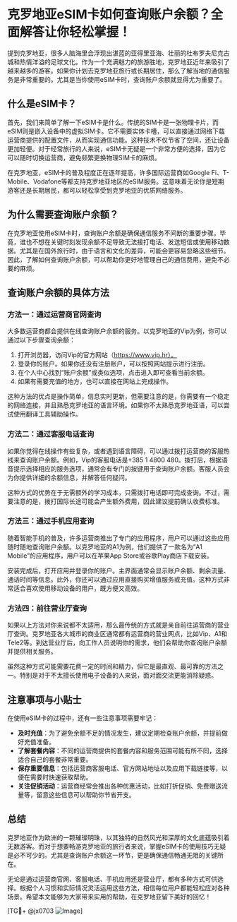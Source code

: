 # 克罗地亚eSIM卡如何查询账户余额？全面解答让你轻松掌握！

提到克罗地亚，很多人脑海里会浮现出湛蓝的亚得里亚海、壮丽的杜布罗夫尼克古城和热情洋溢的足球文化。作为一个充满魅力的旅游胜地，克罗地亚近年来吸引了越来越多的游客。如果你计划去克罗地亚旅行或长期居住，那么了解当地的通信服务是非常重要的。尤其是当你使用eSIM卡时，查询账户余额就显得尤为重要了。

## 什么是eSIM卡？

首先，我们来简单了解一下eSIM卡是什么。传统的SIM卡是一张物理卡片，而eSIM则是嵌入设备中的虚拟SIM卡。它不需要实体卡槽，可以直接通过网络下载运营商提供的配置文件，从而实现通信功能。这种技术不仅节省了空间，还让设备更加轻便。对于经常旅行的人来说，eSIM卡无疑是一个非常方便的选择，因为它可以随时切换运营商，避免频繁更换物理SIM卡的麻烦。

在克罗地亚，eSIM卡的普及程度正在逐年提高，许多国际运营商如Google Fi、T-Mobile、Vodafone等都支持克罗地亚地区的eSIM服务。这意味着无论你是短期游客还是长期居民，都可以轻松享受到克罗地亚的优质网络服务。

## 为什么需要查询账户余额？

在克罗地亚使用eSIM卡时，查询账户余额是确保通信服务不间断的重要步骤。毕竟，谁也不想在关键时刻发现余额不足导致无法接打电话、发送短信或使用移动数据。尤其是在国外旅行时，由于语言和文化的差异，可能会更容易忽略这些细节。因此，了解如何查询账户余额，可以帮助你更好地管理自己的通信费用，避免不必要的麻烦。

## 查询账户余额的具体方法

### 方法一：通过运营商官网查询

大多数运营商都会提供在线查询账户余额的服务。以克罗地亚的Vip为例，你可以通过以下步骤查询余额：

1. 打开浏览器，访问Vip的官方网站（https://www.vip.hr）。
2. 登录你的账户。如果你还没有注册账户，可以按照网站提示进行注册。
3. 在个人中心找到“账户余额”或类似选项，点击进入即可查看当前余额。
4. 如果有需要充值的地方，也可以直接在网站上完成操作。

这种方法的优点是操作简单，信息实时更新，但需要注意的是，你需要有一个稳定的网络连接，并且熟悉克罗地亚的语言环境。如果你不太熟悉克罗地亚语，可以尝试使用翻译工具辅助操作。

### 方法二：通过客服电话查询

如果你觉得在线操作有些复杂，或者遇到语言障碍，可以通过拨打运营商的客服热线来查询账户余额。例如，Vip的客服电话是+385 1 4800 480。拨打后，根据语音提示选择相应的服务选项，通常会有专门的按键用于查询账户余额。客服人员会为你提供详细的余额信息，并解答任何疑问。

这种方式的优势在于无需额外的学习成本，只需拨打电话即可完成查询。不过，需要注意的是，拨打国际长途可能会产生额外费用，因此建议提前确认收费标准。

### 方法三：通过手机应用查询

随着智能手机的普及，许多运营商推出了专门的应用程序，用户可以通过这些应用随时随地查询账户余额。以克罗地亚的A1为例，他们提供了一款名为“A1 Mobile”的应用程序，用户可以在苹果App Store或谷歌Play商店下载安装。

安装完成后，打开应用并登录你的账户。主界面通常会显示账户余额、剩余流量、通话时间等信息。此外，你还可以通过应用直接购买增值服务或充值。这种方式非常适合喜欢使用移动设备的用户，既方便又高效。

### 方法四：前往营业厅查询

如果以上方法对你来说都不太适用，那么最传统的方式就是亲自前往运营商的营业厅查询。克罗地亚各大城市的商业区通常都有运营商的营业网点，比如Vip、A1和Tele2等。到达营业厅后，向工作人员说明你的需求，他们会帮助你查询账户余额并提供相关服务。

虽然这种方式可能需要花费一定的时间和精力，但它是最直观、最可靠的方法之一。特别是对于不太擅长使用电子设备的人来说，面对面交流更能消除疑惑。

## 注意事项与小贴士

在使用eSIM卡的过程中，还有一些注意事项需要牢记：

- **及时充值**：为了避免余额不足的情况发生，建议定期检查账户余额，并提前做好充值准备。
- **了解套餐内容**：不同的运营商提供的套餐内容和服务范围可能有所不同，选择适合自己的套餐非常重要。
- **保存重要信息**：包括运营商客服电话、官方网站地址以及应用下载链接等，以便在需要时快速获取帮助。
- **关注促销活动**：运营商经常会推出各种优惠活动，比如打折促销、免费赠送流量等，留意这些信息可以帮助你节省开支。

## 总结

克罗地亚作为欧洲的一颗璀璨明珠，以其独特的自然风光和深厚的文化底蕴吸引着无数游客。而对于想要畅游克罗地亚的旅行者来说，掌握eSIM卡的使用技巧无疑是必不可少的。尤其是查询账户余额这一环节，更是确保通信畅通无阻的关键所在。

无论是通过运营商官网、客服电话、手机应用还是营业厅，都有多种方式可供选择。根据个人习惯和实际情况灵活运用这些方法，相信每位用户都能轻松应对各种场景。希望本文能够为大家带来实用的帮助，在克罗地亚留下美好的回忆！

[TG💪+ @jx0703 ![Image](https://github.com/user-attachments/assets/dbca1d08-cadb-493c-b0ec-ad6f7a83f270)]